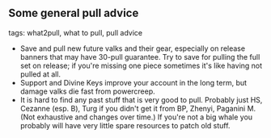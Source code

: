 ## Some general pull advice
tags: what2pull, what to pull, pull advice

- Save and pull new future valks and their gear, especially on release banners that may have 30-pull guarantee. Try to save for pulling the full set on release; if you're missing one piece sometimes it's like having not pulled at all.
- Support and Divine Keys improve your account in the long term, but damage valks die fast from powercreep.
- It is hard to find any past stuff that is very good to pull. Probably just HS, Cezanne (esp. B), Turg if you didn't get it from BP, Zhenyi, Paganini M. (Not exhaustive and changes over time.) If you're not a big whale you probably will have very little spare resources to patch old stuff.